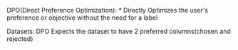 DPO(Direct Preference Optimization):
    * Directly Optimizes the user's preference or objective without the need for a label

Datasets: DPO Expects the dataset to have 2 preferred columns(chosen and rejected)
